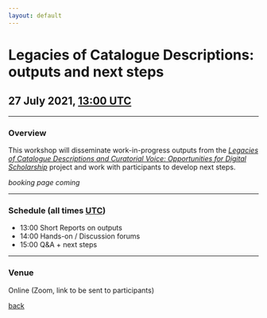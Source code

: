 ```yaml
---
layout: default
---
```


# Legacies of Catalogue Descriptions: outputs and next steps

## 27 July 2021, [13:00 UTC](https://www.timeanddate.com/worldclock/fixedtime.html?iso=20210727T1300)

______
### Overview

This workshop will disseminate work-in-progress outputs from the *[Legacies of Catalogue Descriptions and Curatorial Voice: Opportunities for Digital Scholarship](https://cataloguelegacies.github.io/)* project and work with participants to develop next steps.

*booking page coming*

______
### Schedule (all times [UTC](https://www.timeanddate.com/worldclock/fixedtime.html?iso=20201216T1330))

- 13:00 Short Reports on outputs
- 14:00 Hands-on / Discussion forums
- 15:00 Q&A + next steps

______
### Venue

Online (Zoom, link to be sent to participants)


[back](./)
